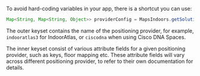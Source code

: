 To avoid hard-coding variables in your app, there is a shortcut you can use:

```java
Map<String, Map<String, Object>> providerConfig = MapsIndoors.getSolution().getPositionProviderConfig();
```

The outer keyset contains the name of the positioning provider, for example, `indooratlas3` for IndoorAtlas, or `ciscodna` when using Cisco DNA Spaces.

The inner keyset consist of various attribute fields for a given positioning provider, such as keys, floor mapping etc. These attribute fields will vary across different positioning provider, to refer to their own documentation for details.
